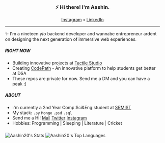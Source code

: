 <h3 align="center">⚡ Hi there! I'm Aashin.</h3>
<p align="center">
  <a href="https://www.instagram.com/_.aashin._/">Instagram</a> • <a href="https://www.linkedin.com/in/aashin-c-anil/">LinkedIn</a> 
</p>


---
✨ I'm a nineteen y/o backend developer and wannabe entrepreneur ardent on designing the next generation of immersive web experiences.

##### RIGHT NOW
- Building innovative projects at [Tactile Studio](https://github.com/Tactile-Studio)
- Creating [CodePath](https://github.com/Aashin20/CodePath-Server) - An innovative platform to help students get better at DSA
- These repos are private for now. Send me a DM and you can have a peak :)

##### ABOUT
- I'm currently a 2nd Year Comp.Sci&Eng student at [SRMIST](https://www.linkedin.com/school/srmist-kattankulathur-chennai-tamil-nadu)
- My stack: `.py` `Mongo`  `.psd` `.sql`
- Send me a Hi! [Mail](mailto:aashincanil@gmail.com "Mail me") [Twitter](https://twitter.com/Aashin_20 "My Twitter") [Instagram](https://instagram.com/_.aashin._, "My Instagram")
- Hobbies: Programming | Sleeping | Literature | Cricket

###

![Aashin20's Stats](https://github-readme-stats.vercel.app/api?username=Aashin20&theme=vue-dark&show_icons=true&hide_border=true&count_private=true)
![Aashin20's Top Languages](https://github-readme-stats.vercel.app/api/top-langs/?username=Aashin20&theme=vue-dark&show_icons=true&hide_border=true&layout=compact)

###
